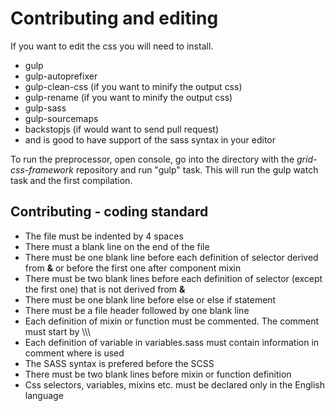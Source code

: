 # Contributing and editing

If you want to edit the css you will need to install.

- gulp
- gulp-autoprefixer
- gulp-clean-css (if you want to minify the output css)
- gulp-rename (if you want to minify the output css)
- gulp-sass
- gulp-sourcemaps
- backstopjs (if would want to send pull request)
- and is good to have support of the sass syntax in your editor

To run the preprocessor, open console, go into the directory with the *grid-css-framework* repository and run "gulp" task. This will run the gulp watch task and the first compilation.

## Contributing - coding standard
- The file must be indented by 4 spaces
- There must a blank line on the end of the file
- There must be one blank line before each definition of selector derived from **&** or before the first one after component mixin
- There must be two blank lines before each definition of selector (except the first one) that is not derived from **&**
- There must be one blank line before else or else if statement
- There must be a file header followed by one blank line
- Each definition of mixin or function must be commented. The comment must start by \\\\\
- Each definition of variable in variables.sass must contain information in comment where is used
- The SASS syntax is prefered before the SCSS
- There must be two blank lines before mixin or function definition
- Css selectors, variables, mixins etc. must be declared only in the English language
